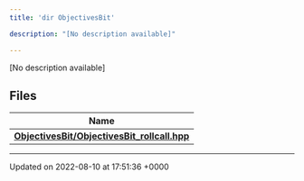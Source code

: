 ```yaml
---
title: 'dir ObjectivesBit'

description: "[No description available]"

---
```







[No description available]

## Files

| Name           |
| -------------- |
| **[ObjectivesBit/ObjectivesBit_rollcall.hpp](/documentation/code/gambit_2-2/files/objectivesbit__rollcall_8hpp/#file-objectivesbit-rollcall.hpp)**  |






-------------------------------

Updated on 2022-08-10 at 17:51:36 +0000
